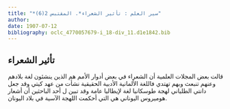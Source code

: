 ```yaml
---
title: "*سير العلم : تأثير الشعراء*. المقتبس 2(6)"
author: 
date: 1907-07-12
bibliography: oclc_4770057679-i_18-div_11.d1e1842.bib
---
```




##  تأثير الشعراء 


 قالت بعض المجلات العلمية أن الشعراء في بعض أدوار الأمم هم الذين ينشئون لغة بلادهم وعنهم تنبعث وبهم تهتدي فاللغة الألمانية الأدبية الحقيقية نشأت من عهد كيتي وقد جعل دانتي الطلياني لهجة طوسكانيا لغة لإيطاليا عامة وقد تبين ل  أحد  الباحثين أن أشعار هوميروس اليوناني هي التي أحكمت اللهجة الآسية في بلاد اليونان. 
